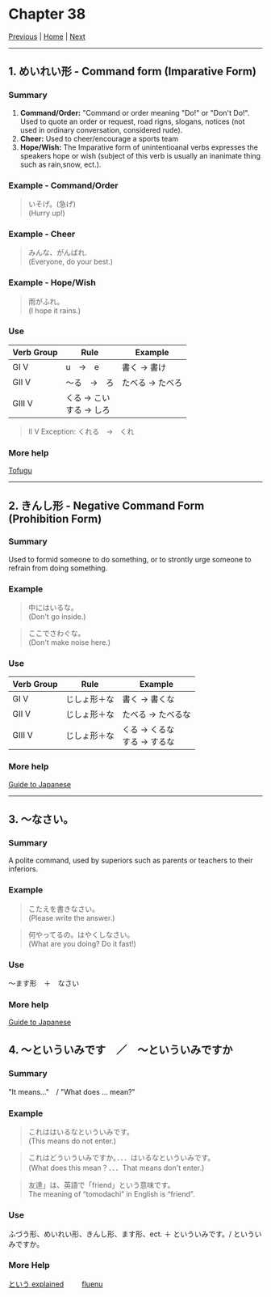 # Chapter 38

[Previous](https://codywahl.github.io/JapaneseLanguageSchoolNotes/pages/37) | [Home](https://codywahl.github.io/JapaneseLanguageSchoolNotes) | [Next](https://codywahl.github.io/JapaneseLanguageSchoolNotes/pages/39)

* * *
## 1. めいれい形 - Command form (Imparative Form)

### Summary

1) **Command/Order:** "Command or order meaning "Do!" or "Don't Do!". Used to quote an order or request, road rigns, slogans, notices (not used in ordinary conversation, considered rude).  
2) **Cheer:** Used to cheer/encourage a sports team  
3) **Hope/Wish:** The Imparative form of unintentioanal verbs expresses the speakers hope or wish (subject of this verb is usually an inanimate thing such as rain,snow, ect.).

### Example - Command/Order  

> いそげ。(急げ)  
> (Hurry up!)

### Example - Cheer
> みんな、がんばれ.  
> (Everyone, do your best.)

### Example - Hope/Wish
> 雨がふれ。    
> (I hope it rains.)

### Use

Verb Group | Rule | Example  
------------ | ------------ | ------------  
GI V | u　→　e | 書く → 書け
GII V | ～る　→　ろ | たべる → たべろ
GIII V | くる → こい<br>する → しろ |

>II V Exception: くれる　→　くれ

### More help

[Tofugu](https://www.tofugu.com/japanese-grammar/verb-command-form-ro/)

* * *

## 2.  きんし形 - Negative Command Form (Prohibition Form)

### Summary

Used to formid someone to do something, or to strontly urge someone to refrain from doing something. 


### Example

> 中にはいるな。  
> (Don't go inside.)

> ここでさわぐな。  
> (Don't make noise here.)

### Use
Verb Group | Rule | Example
------------ | ------------ | ------------
GI V | じしょ形＋な | 書く → 書くな
GII V | じしょ形＋な | たべる → たべるな
GIII V | じしょ形＋な | くる → くるな<br>する → するな |

### More help

[Guide to Japanese](http://www.guidetojapanese.org/learn/complete/command#Negative_Command)

* * *

## 3. ～なさい。

### Summary

A polite command, used by superiors such as parents or teachers to their inferiors.

### Example

> こたえを書きなさい。  
> (Please write the answer.)

> 何やってるの。はやくしなさい。  
> (What are you doing? Do it fast!)

### Use

～ます形　＋　なさい　

### More help
[Guide to Japanese](http://www.guidetojapanese.org/learn/complete/command#Using_for_polite_command)

## 4. ～といういみです　／　～といういみですか

### Summary

"It means…"　/ "What does … mean?"

### Example 

> これははいるなといういみです。  
> (This means do not enter.)    

> これはどういういみですか。．．．はいるなといういみです。  
> (What does this mean？．．．That means don't enter.)  

> 友達」は、英語で「friend」という意味です。  
> The meaning of “tomodachi” in English is “friend”.

### Use 

ふづう形、めいれい形、きんし形、ます形、ect. ＋  といういみです。/ といういみですか。

### More Help
[という explained](http://www.guidetojapanese.org/learn/complete/command#Using_for_polite_command)    　　
[fluenu](http://www.guidetojapanese.org/learn/complete/command#Using_for_polite_command)